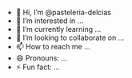 - 👋 Hi, I’m @pasteleria-delcias
- 👀 I’m interested in ...
- 🌱 I’m currently learning ...
- 💞️ I’m looking to collaborate on ...
- 📫 How to reach me ...
- 😄 Pronouns: ...
- ⚡ Fun fact: ...

<!---
pasteleria-delias/pasteleria-delias is a ✨ special ✨ repository because its `README.md` (this file) appears on your GitHub profile.
You can click the Preview link to take a look at your changes.
--->
